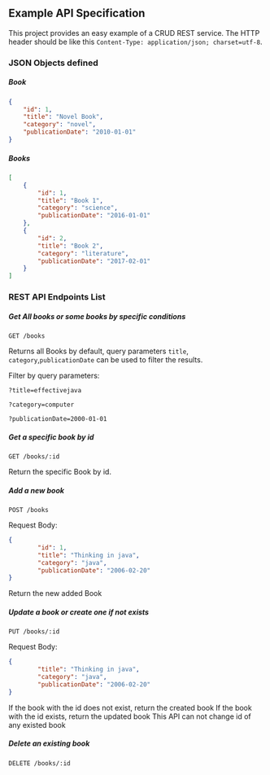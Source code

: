 ## Example API Specification

This project provides an easy example of a CRUD REST service. The HTTP header should be like this `Content-Type: application/json; charset=utf-8`.

### JSON Objects defined

##### Book

```Json
{
    "id": 1,
    "title": "Novel Book",
    "category": "novel",
    "publicationDate": "2010-01-01"
}
```

##### Books
```Json
[
    {
        "id": 1,
        "title": "Book 1",
        "category": "science",
        "publicationDate": "2016-01-01"
    },
    {
        "id": 2,
        "title": "Book 2",
        "category": "literature",
        "publicationDate": "2017-02-01"
    }
]
```

### REST API Endpoints List

##### Get All books or some books by specific conditions

`GET /books`

Returns all Books by default, query parameters `title`, `category`,`publicationDate` can be used to filter the results.

Filter by query parameters:

`?title=effectivejava` 

`?category=computer`

`?publicationDate=2000-01-01`

##### Get a specific book by id

`GET /books/:id`

Return the specific Book by id.

##### Add a new book

`POST /books`

Request Body:
```Json
{
        "id": 1,
        "title": "Thinking in java",
        "category": "java",
        "publicationDate": "2006-02-20"
}
```

Return the new added Book

##### Update a book or create one if not exists

`PUT /books/:id`

Request Body:
```Json
{
        "title": "Thinking in java",
        "category": "java",
        "publicationDate": "2006-02-20"
}
```

If the book with the id does not exist, return the created book
If the book with the id exists, return the updated book
This API can not change id of any existed book

##### Delete an existing book

`DELETE /books/:id`
